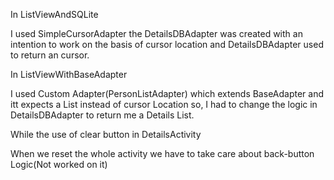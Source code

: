 In ListViewAndSQLite

I used SimpleCursorAdapter the DetailsDBAdapter was created with an intention to work on the basis of cursor location and
DetailsDBAdapter used to return an cursor.

In ListViewWithBaseAdapter

I used Custom Adapter(PersonListAdapter) which extends BaseAdapter and itt expects a List instead of cursor Location so,
I had to change the logic in DetailsDBAdapter to return me a Details List.

While the use of clear button in DetailsActivity

When we reset the whole activity we have to take care about back-button Logic(Not worked on it)
